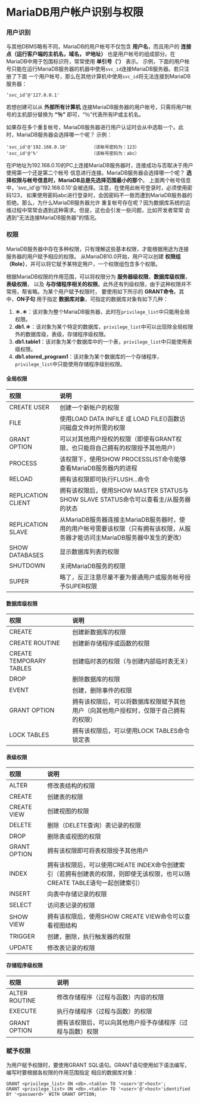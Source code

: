 MariaDB用户帐户识别与权限
============================================

### 用户识别
与其他DBMS略有不同，MariaDB的用户帐号不仅包含 **用户名**，而且用户的 **连接点（运行客户端的主机名，域名，
IP地址）** 也是用户帐号的组成部分。在MariaDB中用于包围标识符，常常使用 **单引号（'）** 表示。
示例，下面的用户帐号只能在运行MariaDB服务器的机器中使用`svc_id`连接MariaDB服务器。若只注册了下面
一个用户帐号，那么在其他计算机中使用`svc_id`将无法连接到MariaDB服务器：
```
‘svc_id’@'127.0.0.1'
```
若想创建可以从 **外部所有计算机** 连接MariaDB服务器的用户帐号，只需将用户帐号的主机部分替换为 **“％”**
即可，“％”代表所有IP或主机名。

如果存在多个重复帐号，MariaDB服务器进行用户认证时会从中选取一个。此时，MariaDB服务器会选择哪一个呢？
示例：
```
'svc_id'@'192.168.0.10'         （该帐号密码为：123）
'svc_id'@'%'                    （该帐号密码为：abc）
```
在IP地址为192.168.0.10的PC上连接MariaDB服务器时，连接成功与否取决于用户使用第一个还是第二个帐号
信息进行连接。MariaDB服务器会选择哪一个呢？ **选择权限与帐号信息时，MariaDB总是先选择范围最小的那个**。
上面两个帐号信息中，'svc_id'@'192.168.0.10'会被选择。注意，在使用此帐号登录时，必须使用密码123，
如果使用密码abc进行登录时，会因密码不一致而遭到MariaDB服务器的拒绝。那么，为什么MariaDB服务器允许
重复帐号存在呢？因为数据库系统的运维过程中常常会遇到这种需求。但是，这也会引发一些问题，比如开发者常常
会遇到“无法连接MariaDB服务器”的情况。

### 权限
MariaDB服务器中存在多种权限，只有理解这些基本权限，才能根据用途为连接服务器的用户赋予相应的权限。
从MariaDB10.0开始，用户可以创建 **权限组（Role）**，并可以将它赋予某特定用户，一个权限组包含多个权限。

根据MariaDB权限的作用范围，可以将权限分为 **服务器级权限**，**数据库级权限**，**表级权限**，
以及 **与存储程序相关的权限**。此外还有列级权限，由于这种权限并不常用，帮省略。为某个用户赋予权限时，
要使用如下所示的 **GRANT命令**。其中，**ON子句** 用于指定 **数据库对象**，可指定的数据库对象有如下几种：

1. **＊.＊**：该对象为整个MariaDB服务器，此时在`privilege_list`中只能用全局权限。
2. **db1.＊**：该对象为某个特定的数据库，`privilege_list`中可以出现除全局权限外的数据库级，表级，存储程序级权限。
3. **db1.table1**：该对象为某个数据库中的一个表，`privilege_list`中只能使用表级权限。
4. **db1.stored_program1**：该对象为某个数据库的一个存储程序，`privilege_list`中只能使用存储程序级别权限。

#### 全局权限
| 权限            | 说明            |
| :------------- | :------------- |
| CREATE USER    | 创建一个新帐户的权限|
| FILE           | 使用LOAD DATA INFILE 或 LOAD FILE()函数访问磁盘文件时所需的权限|
| GRANT OPTION   | 可以对其他用户授权的权限（即使有GRANT权限，也只能将自己拥有的权限授予其他用户）|
| PROCESS        | 该权限下，使用SHOW PROCESSLIST命令能够查看MariaDB服务器内的进程|
| RELOAD         | 拥有该权限即可执行FLUSH...命令|
| REPLICATION CLIENT| 拥有该权限后，使用SHOW MASTER STATUS与SHOW SLAVE STATUS命令可以查看主/从服务器的状态|
| REPLICATION SLAVE| 从MariaDB服务器连接主MariaDB服务器时，使用的用户帐号需要该权限（只有拥有该权限，从服务器才能访问主MariaDB服务器中发生的更改）|
| SHOW DATABASES| 显示数据库列表的权限|
| SHUTDOWN| 关闭MariaDB服务的权限|
| SUPER| 略了，反正注意尽量不要为普通用户或服务帐号授予SUPER权限|

#### 数据库级权限
| 权限            | 说明            |
| :------------- | :------------- |
| CREATE       | 创建新数据库的权限       |
| CREATE ROUTINE| 创建新存储程序或函数的权限|
| CREATE TEMPORARY TABLES| 创建临时表的权限（与创建内部临时表无关）|
| DROP| 删除数据库的权限|
| EVENT| 创建，删除事件的权限|
| GRANT OPTION| 拥有该权限后，可以将数据库权限赋予其他用户（向其他用户授权时，仅限于自己拥有的权限）|
| LOCK TABLES| 拥有该权限后，可以使用LOCK TABLES命令锁定表|

#### 表级权限
| 权限            | 说明            |
| :------------- | :------------- |
| ALTER| 修改表结构的权限|
| CREATE| 创建表的权限|
| CREATE VIEW| 创建视图的权限|
| DELETE| 删除（DELETE查询）表记录的权限|
| DROP| 删除表或视图的权限|
| GRANT OPTION| 拥有该权限即可将表权限授予其他用户|
| INDEX| 拥有该权限后，可以使用CREATE INDEX命令创建索引（若拥有创建表的权限，则即使无该权限，也可以随CREATE TABLE语句一起创建索引）|
| INSERT| 向表中存储记录的权限|
| SELECT| 访问表记录的权限|
| SHOW VIEW| 拥有该权限后，使用SHOW CREATE VIEW命令可以查看视图结构|
| TRIGGER| 创建，删除，执行触发器的权限|
| UPDATE| 修改表记录的权限|

#### 存储程序级权限
| 权限            | 说明            |
| :------------- | :------------- |
| ALTER ROUTINE| 修改存储程序（过程与函数）内容的权限|
| EXECUTE| 执行存储程序（过程与函数）的权限|
| GRANT OPTION| 拥有该权限后，可以向其他用户授予存储程序（过程与函数）权限|

### 赋予权限
为用户赋予权限时，要使用GRANT SQL语句。GRANT语句使用如下语法编写，编写时要根据各权限的作用范围指定
相应的数据库对象：
```
GRANT <privilege_list> ON <db>.<table> TO '<user>'@'<host>';
GRANT <privilege_list> ON <db>.<table> TO '<user>'@'<host>'identified BY '<password>' WITH GRANT OPTION;
```
